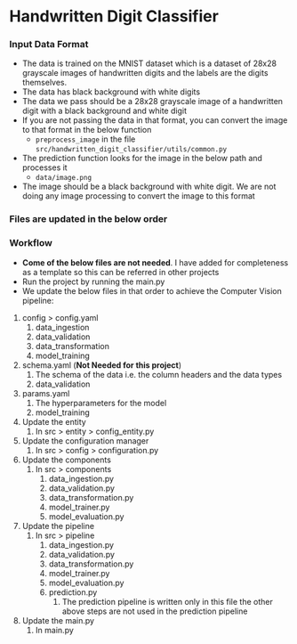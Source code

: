 # Handwritten Digit Classifier


### Input Data Format
* The data is trained on the MNIST dataset which is a dataset of 28x28 grayscale images of handwritten digits and the labels are the digits themselves.
* The data has black background with white digits
* The data we pass should be a 28x28 grayscale image of a handwritten digit with a black background and white digit
* If you are not passing the data in that format, you can convert the image to that format in the below function 
  * `preprocess_image` in the file `src/handwritten_digit_classifier/utils/common.py`
* The prediction function looks for the image in the below path and processes it
  * `data/image.png`
* The image should be a black background with white digit. We are not doing any image processing to convert the image to this format

### Files are updated in the below order
### Workflow
* **Come of the below files are not needed**. I have added for completeness as a template so this can be referred in other projects 
* Run the project by running the main.py
* We update the below files in that order to achieve the Computer Vision pipeline:
1. config > config.yaml
   1. data_ingestion
   2. data_validation
   3. data_transformation
   4. model_training
2. schema.yaml (**Not Needed for this project**)
   1. The schema of the data i.e. the column headers and the data types
   2. data_validation
3. params.yaml
   1. The hyperparameters for the model
   2. model_training
4. Update the entity
   1. In src > entity > config_entity.py
5. Update the configuration manager 
   1. In src > config > configuration.py
6. Update the components 
   1. In src > components 
      1. data_ingestion.py
      2. data_validation.py
      3. data_transformation.py
      4. model_trainer.py
      5. model_evaluation.py
7. Update the pipeline
    1. In src > pipeline
        1. data_ingestion.py
        2. data_validation.py
        3. data_transformation.py 
        4. model_trainer.py
        5. model_evaluation.py
        6. prediction.py
           1. The prediction pipeline is written only in this file the other above steps are not used in the prediction pipeline
8. Update the main.py
    1. In main.py
